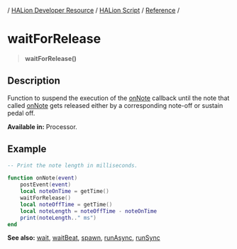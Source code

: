 / [HALion Developer Resource](../..//HALion-Developer-Resource.md) / [HALion Script](./HALion-Script.md) / [Reference](./Reference.md) /

# waitForRelease

>**waitForRelease()**

## Description

Function to suspend the execution of the [onNote](./onNote.md) callback until the note that called [onNote](./onNote.md) gets released either by a corresponding note-off or sustain pedal off.

**Available in:** Processor.

## Example

```lua
-- Print the note length in milliseconds.

function onNote(event)
    postEvent(event)
    local noteOnTime = getTime()
    waitForRelease()
    local noteOffTime = getTime()
    local noteLength = noteOffTime - noteOnTime
    print(noteLength.." ms")
end
```

**See also:** [wait](./wait.md), [waitBeat](./waitBeat.md), [spawn](./spawn.md), [runAsync](./runAsync.md), [runSync](./runSync.md)